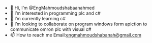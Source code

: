 - 👋 Hi, I’m @EngMahmoudshabaanahmed
- 👀 I’m interested in programming plc and c#
- 🌱 I’m currently learning c#
- 💞️ I’m looking to collaborate on program windows form apiction to communicate omron plc with visual c#
- 📫 How to reach me Email:engmahmoudshabanah@gmail.com

<!---
EngMahmoudshabaanahmed/EngMahmoudshabaanahmed is a ✨ special ✨ repository because its `README.md` (this file) appears on your GitHub profile.
You can click the Preview link to take a look at your changes.
--->
